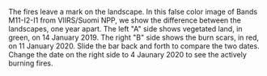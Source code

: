 The fires leave a mark on the landscape. In this false color image of Bands M11-I2-I1 from VIIRS/Suomi NPP, we show the difference between the landscapes, one year apart. The left "A" side shows vegetated land, in green, on 14 January 2019. The right "B" side shows the burn scars, in red, on 11 January 2020. Slide the bar back and forth to compare the two dates. Change the date on the right side to 4 Jaunary 2020 to see the actively burning fires.